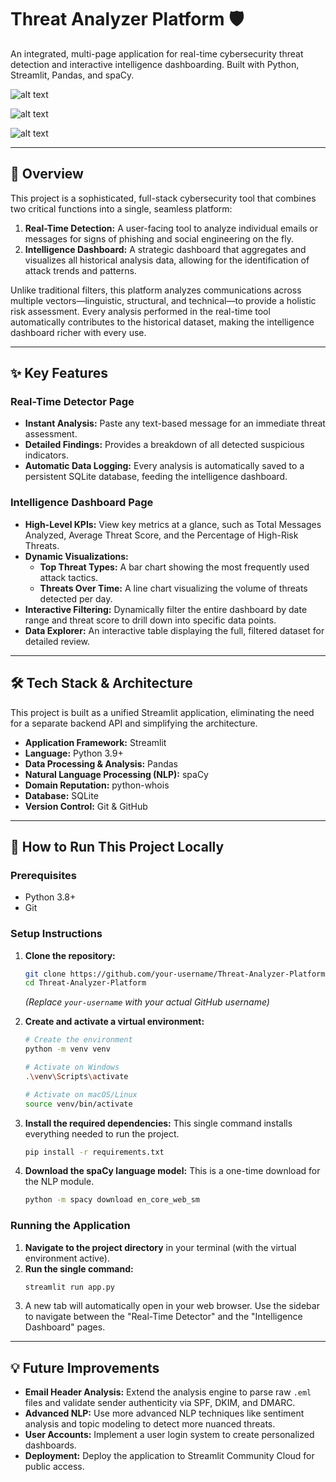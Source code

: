 # Threat Analyzer Platform 🛡️

An integrated, multi-page application for real-time cybersecurity threat detection and interactive intelligence dashboarding. Built with Python, Streamlit, Pandas, and spaCy.

![alt text](https://imgur.com/6jr251O)

![alt text](https://imgur.com/Z3qwbq0)

![alt text](https://imgur.com/f8WtBaO)

---

## 📖 Overview

This project is a sophisticated, full-stack cybersecurity tool that combines two critical functions into a single, seamless platform:

1.  **Real-Time Detection:** A user-facing tool to analyze individual emails or messages for signs of phishing and social engineering on the fly.
2.  **Intelligence Dashboard:** A strategic dashboard that aggregates and visualizes all historical analysis data, allowing for the identification of attack trends and patterns.

Unlike traditional filters, this platform analyzes communications across multiple vectors—linguistic, structural, and technical—to provide a holistic risk assessment. Every analysis performed in the real-time tool automatically contributes to the historical dataset, making the intelligence dashboard richer with every use.

---

## ✨ Key Features

### Real-Time Detector Page
*   **Instant Analysis:** Paste any text-based message for an immediate threat assessment.
*   **Detailed Findings:** Provides a breakdown of all detected suspicious indicators.
*   **Automatic Data Logging:** Every analysis is automatically saved to a persistent SQLite database, feeding the intelligence dashboard.

### Intelligence Dashboard Page
*   **High-Level KPIs:** View key metrics at a glance, such as Total Messages Analyzed, Average Threat Score, and the Percentage of High-Risk Threats.
*   **Dynamic Visualizations:**
    *   **Top Threat Types:** A bar chart showing the most frequently used attack tactics.
    *   **Threats Over Time:** A line chart visualizing the volume of threats detected per day.
*   **Interactive Filtering:** Dynamically filter the entire dashboard by date range and threat score to drill down into specific data points.
*   **Data Explorer:** An interactive table displaying the full, filtered dataset for detailed review.

---

## 🛠️ Tech Stack & Architecture

This project is built as a unified Streamlit application, eliminating the need for a separate backend API and simplifying the architecture.

*   **Application Framework:** Streamlit
*   **Language:** Python 3.9+
*   **Data Processing & Analysis:** Pandas
*   **Natural Language Processing (NLP):** spaCy
*   **Domain Reputation:** python-whois
*   **Database:** SQLite
*   **Version Control:** Git & GitHub

---

## 🚀 How to Run This Project Locally

### Prerequisites
*   Python 3.8+
*   Git

### Setup Instructions

1.  **Clone the repository:**
    ```bash
    git clone https://github.com/your-username/Threat-Analyzer-Platform.git
    cd Threat-Analyzer-Platform
    ```
    *(Replace `your-username` with your actual GitHub username)*

2.  **Create and activate a virtual environment:**
    ```bash
    # Create the environment
    python -m venv venv

    # Activate on Windows
    .\venv\Scripts\activate

    # Activate on macOS/Linux
    source venv/bin/activate
    ```

3.  **Install the required dependencies:**
    This single command installs everything needed to run the project.
    ```bash
    pip install -r requirements.txt
    ```

4.  **Download the spaCy language model:**
    This is a one-time download for the NLP module.
    ```bash
    python -m spacy download en_core_web_sm
    ```

### Running the Application

1.  **Navigate to the project directory** in your terminal (with the virtual environment active).
2.  **Run the single command:**
    ```bash
    streamlit run app.py
    ```
3.  A new tab will automatically open in your web browser. Use the sidebar to navigate between the "Real-Time Detector" and the "Intelligence Dashboard" pages.

---

## 💡 Future Improvements

*   **Email Header Analysis:** Extend the analysis engine to parse raw `.eml` files and validate sender authenticity via SPF, DKIM, and DMARC.
*   **Advanced NLP:** Use more advanced NLP techniques like sentiment analysis and topic modeling to detect more nuanced threats.
*   **User Accounts:** Implement a user login system to create personalized dashboards.
*   **Deployment:** Deploy the application to Streamlit Community Cloud for public access.
